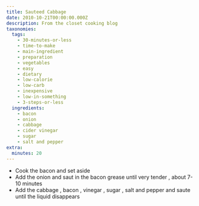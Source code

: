 ```yaml
---
title: Sauteed Cabbage
date: 2010-10-21T00:00:00.000Z
description: From the closet cooking blog
taxonomies:
  tags:
    - 30-minutes-or-less
    - time-to-make
    - main-ingredient
    - preparation
    - vegetables
    - easy
    - dietary
    - low-calorie
    - low-carb
    - inexpensive
    - low-in-something
    - 3-steps-or-less
  ingredients:
    - bacon
    - onion
    - cabbage
    - cider vinegar
    - sugar
    - salt and pepper
extra:
  minutes: 20
---
```

 - Cook the bacon and set aside
 - Add the onion and saut in the bacon grease until very tender , about 7-10 minutes
 - Add the cabbage , bacon , vinegar , sugar , salt and pepper and saute until the liquid disappears
